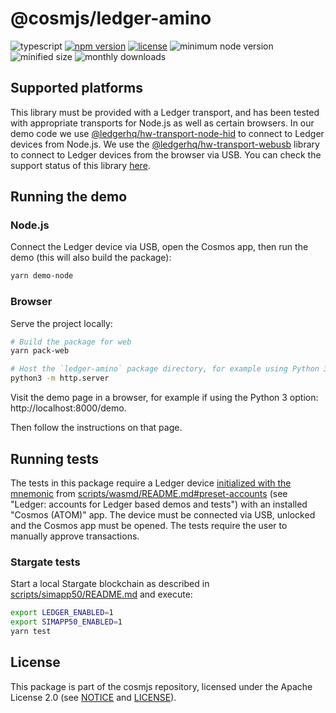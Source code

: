 # @cosmjs/ledger-amino

![typescript](https://img.shields.io/npm/types/@cosmjs/ledger-amino.svg)
[![npm version](https://img.shields.io/npm/v/@cosmjs/ledger-amino.svg)](https://www.npmjs.com/package/@cosmjs/ledger-amino)
[![license](https://img.shields.io/npm/l/@cosmjs/ledger-amino.svg)](https://github.com/cosmos/cosmjs/blob/v0.35.0/LICENSE)
![minimum node version](https://img.shields.io/node/v/@cosmjs/ledger-amino.svg)
![minified size](https://img.shields.io/bundlephobia/min/@cosmjs/ledger-amino.svg)
![monthly downloads](https://img.shields.io/npm/dm/@cosmjs/ledger-amino.svg)

## Supported platforms

This library must be provided with a Ledger transport, and has been tested with
appropriate transports for Node.js as well as certain browsers. In our demo code
we use
[@ledgerhq/hw-transport-node-hid](https://github.com/LedgerHQ/ledgerjs/tree/master/packages/hw-transport-node-hid)
to connect to Ledger devices from Node.js. We use the
[@ledgerhq/hw-transport-webusb](https://github.com/LedgerHQ/ledgerjs/tree/master/packages/hw-transport-webusb)
library to connect to Ledger devices from the browser via USB. You can check the
support status of this library
[here](https://github.com/LedgerHQ/ledgerjs/tree/master/packages/hw-transport-webusb#support-status).

## Running the demo

### Node.js

Connect the Ledger device via USB, open the Cosmos app, then run the demo (this
will also build the package):

```sh
yarn demo-node
```

### Browser

Serve the project locally:

```sh
# Build the package for web
yarn pack-web

# Host the `ledger-amino` package directory, for example using Python 3
python3 -m http.server
```

Visit the demo page in a browser, for example if using the Python 3 option:
http://localhost:8000/demo.

Then follow the instructions on that page.

## Running tests

The tests in this package require a Ledger device
[initialized with the mnemonic](https://support.ledger.com/hc/en-us/articles/360005434914)
from
[scripts/wasmd/README.md#preset-accounts](https://github.com/cosmos/cosmjs/blob/main/scripts/wasmd/README.md#preset-accounts)
(see "Ledger: accounts for Ledger based demos and tests") with an installed
"Cosmos (ATOM)" app. The device must be connected via USB, unlocked and the
Cosmos app must be opened. The tests require the user to manually approve
transactions.

### Stargate tests

Start a local Stargate blockchain as described in
[scripts/simapp50/README.md](https://github.com/cosmos/cosmjs/blob/main/scripts/simapp50/README.md)
and execute:

```sh
export LEDGER_ENABLED=1
export SIMAPP50_ENABLED=1
yarn test
```

## License

This package is part of the cosmjs repository, licensed under the Apache License
2.0 (see [NOTICE](https://github.com/cosmos/cosmjs/blob/main/NOTICE) and
[LICENSE](https://github.com/cosmos/cosmjs/blob/main/LICENSE)).
